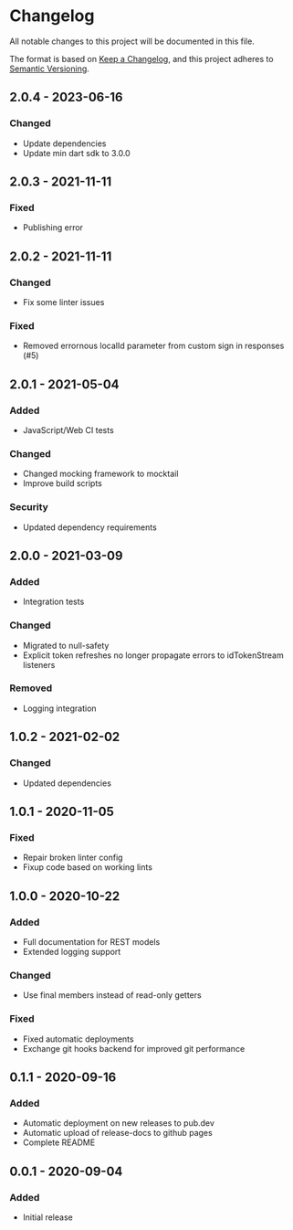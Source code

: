 # Changelog
All notable changes to this project will be documented in this file.

The format is based on [Keep a Changelog](https://keepachangelog.com/en/1.0.0/),
and this project adheres to [Semantic Versioning](https://semver.org/spec/v2.0.0.html).

## 2.0.4 - 2023-06-16
### Changed
- Update dependencies
- Update min dart sdk to 3.0.0

## 2.0.3 - 2021-11-11
### Fixed
- Publishing error

## 2.0.2 - 2021-11-11
### Changed
- Fix some linter issues

### Fixed
- Removed errornous localId parameter from custom sign in responses (#5)

## 2.0.1 - 2021-05-04
### Added
- JavaScript/Web CI tests

### Changed
- Changed mocking framework to mocktail
- Improve build scripts

### Security
- Updated dependency requirements

## 2.0.0 - 2021-03-09
### Added
- Integration tests

### Changed
- Migrated to null-safety
- Explicit token refreshes no longer propagate errors to idTokenStream listeners

### Removed
- Logging integration

## 1.0.2 - 2021-02-02
### Changed
- Updated dependencies

## 1.0.1 - 2020-11-05
### Fixed
- Repair broken linter config
- Fixup code based on working lints

## 1.0.0 - 2020-10-22
### Added
- Full documentation for REST models
- Extended logging support

### Changed
- Use final members instead of read-only getters

### Fixed
- Fixed automatic deployments
- Exchange git hooks backend for improved git performance

## 0.1.1 - 2020-09-16
### Added
- Automatic deployment on new releases to pub.dev
- Automatic upload of release-docs to github pages
- Complete README

## 0.0.1 - 2020-09-04
### Added
- Initial release
